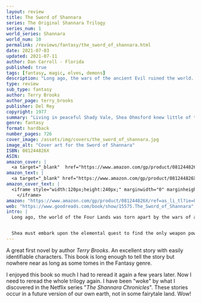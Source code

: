 ```yaml
---
layout: review
title: The Sword of Shannara
series: The Original Shannara Trilogy
series_num: 1
world_series: Shannara
world_num: 10
permalink: /reviews/fantasy/the_sword_of_shannara.html
date: 2021-07-03
updated: 2021-07-11
author: Dan Carroll - Florida
published: true
tags: [fantasy, magic, elves, demons]
description: "Long ago, the wars of the ancient Evil ruined the world. In peaceful Shady Vale, half-elfin Shea Ohmsford knows little of such troubles. But the supposedly dead Warlock Lord is plotting to destroy everything in his wake. The sole weapon against this Power of Darkness is the Sword of Shannara, which can be used only by a true heir of Shannara. On Shea, last of the bloodline, rests the hope of all the races."
type: review
sub_type: fantasy
author: Terry Brooks
author_page: terry_brooks
publisher: Del Rey
copyright: 1977
summary: "Living in peaceful Shady Vale, Shea Ohmsford knew little of the troubles that plagued the rest of the world. Then the giant, forbidding Allanon revealed that the supposedly dead Warlock Lord was plotting to destroy the world. The sole weapon against this Power of Darkness was the Sword of Shannara, which could only be used by a true heir of Shannara–Shea being the last of the bloodline, upon whom all hope rested. Soon a Skull Bearer, dread minion of Evil, flew into the Vale, seeking to destroy Shea. To save the Vale, Shea fled, drawing the Skull Bearer after him...."
genre: fantasy
format: hardback
number_pages: 726
cover_image: /assets/img/covers/the_sword_of_shannara.jpg
image_alt: "Cover art for the Sword of Shannara"
ISBN: 081244826X
ASIN: 
amazon_cover: |
  <a target="_blank"  href="https://www.amazon.com/gp/product/081244826X/ref=as_li_tl?ie=UTF8&camp=1789&creative=9325&creativeASIN=081244826X&linkCode=as2&tag=floridan21-20&linkId=35996b4a8433595f278ceab625699b80"><img border="0" src="//ws-na.amazon-adsystem.com/widgets/q?_encoding=UTF8&MarketPlace=US&ASIN=081244826X&ServiceVersion=20070822&ID=AsinImage&WS=1&Format=_SL250_&tag=floridan21-20" ></a>
amazon_text: |
  <a target="_blank" href="https://www.amazon.com/gp/product/081244826X/ref=as_li_tl?ie=UTF8&camp=1789&creative=9325&creativeASIN=081244826X&linkCode=as2&tag=floridan21-20&linkId=32d1228dcee43a443f6a68c5551dbb66">The Sword of Shannara (Classic Fantasy)</a>
amazon_cover_text: |
  <iframe style="width:120px;height:240px;" marginwidth="0" marginheight="0" scrolling="no" frameborder="0" src="//ws-na.amazon-adsystem.com/widgets/q?ServiceVersion=20070822&OneJS=1&Operation=GetAdHtml&MarketPlace=US&source=ac&ref=tf_til&ad_type=product_link&tracking_id=floridan21-20&marketplace=amazon&amp;region=US&placement=081244826X&asins=081244826X&linkId=6c4cf775691fedccdb156634bd6b7505&show_border=false&link_opens_in_new_window=false&price_color=333333&title_color=0066c0&bg_color=ffffff">
    </iframe>
amazon: "https://www.amazon.com/gp/product/081244826X/ref=as_li_tl?ie=UTF8&tag=floridan21-20&camp=1789&creative=9325&linkCode=as2&creativeASIN=081244826X&linkId=a40dcddddc4bf47d6ccbebe5ff15530e"
web: "https://www.goodreads.com/book/show/15575.The_Sword_of_Shannara"
intro: |
  Long ago, the world of the Four Lands was torn apart by the wars of ancient Evil. But in the Vale, the half-human, half-elfin Shea Ohmsford now lives in peace - until the mysterious, forbidding figure of the druid Allanon appears, to reveal that the supposedly long dead Warlock Lord lives again.


  Shea must embark upon the elemental quest to find the only weapon powerful enough to keep the creatures of darkness at bay: the fabled Sword of Shannara.
---
```


A great first novel by author *Terry Brooks*. An excellent story with easily identifiable characters. This book is long enough to tell the story but nowhere near as long as some tomes in the Fantasy genre.

I enjoyed this book so much I had to reread it again a few years later. Now I need to reread the whole trilogy again. I have been "woke" by what I discovered in the Netflix series "*The Shannara Chronicles*". These stories occur in a future version of our own earth, not in some fairytale land. Wow!
